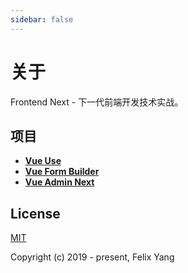 ```yaml
---
sidebar: false
---
```


# 关于

Frontend Next - 下一代前端开发技术实战。

## 项目

- [**Vue Use**](./vue-use/intro.md)
- [**Vue Form Builder**](./vue-form-builder/intro.md)
- [**Vue Admin Next**](./vue-admin-next/intro.md)

## License

[MIT](http://opensource.org/licenses/MIT)

Copyright (c) 2019 - present, Felix Yang
